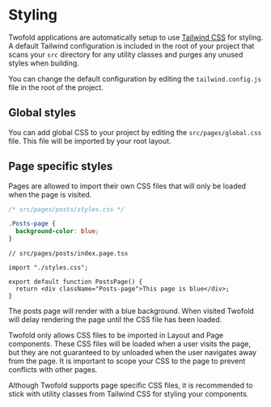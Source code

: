 # Styling

Twofold applications are automatically setup to use [Tailwind CSS](https://tailwindcss.com/) for styling. A default Tailwind configuration is included in the root of your project that scans your `src` directory for any utility classes and purges any unused styles when building.

You can change the default configuration by editing the `tailwind.config.js` file in the root of the project.

## Global styles

You can add global CSS to your project by editing the `src/pages/global.css` file. This file will be imported by your root layout.

## Page specific styles

Pages are allowed to import their own CSS files that will only be loaded when the page is visited.

```css
/* src/pages/posts/styles.css */

.Posts-page {
  background-color: blue;
}
```

```tsx
// src/pages/posts/index.page.tsx

import "./styles.css";

export default function PostsPage() {
  return <div className="Posts-page">This page is blue</div>;
}
```

The posts page will render with a blue background. When visited Twofold will delay rendering the page until the CSS file has been loaded.

Twofold only allows CSS files to be imported in Layout and Page components. These CSS files will be loaded when a user visits the page, but they are not guaranteed to by unloaded when the user navigates away from the page. It is important to scope your CSS to the page to prevent conflicts with other pages.

Although Twofold supports page specific CSS files, it is recommended to stick with utility classes from Tailwind CSS for styling your components.
